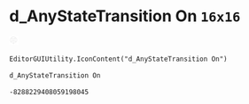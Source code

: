 # d_AnyStateTransition On `16x16`
<img src="/img/d_AnyStateTransition%20On.png" width=16 height=16>

``` CSharp
EditorGUIUtility.IconContent("d_AnyStateTransition On")
```
```
d_AnyStateTransition On
```
```
-8288229408059198045
```
